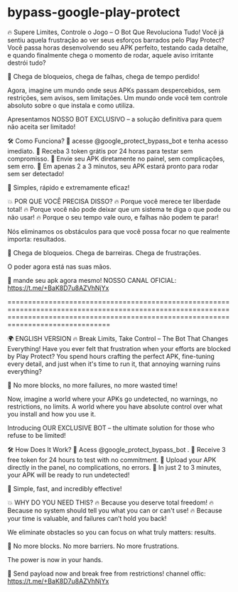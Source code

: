 # bypass-google-play-protect
🔥 Supere Limites, Controle o Jogo – O Bot Que Revoluciona Tudo!
Você já sentiu aquela frustração ao ver seus esforços barrados pelo Play Protect? Você passa horas desenvolvendo seu APK perfeito, testando cada detalhe, e quando finalmente chega o momento de rodar, aquele aviso irritante destrói tudo?

🚫 Chega de bloqueios, chega de falhas, chega de tempo perdido!

Agora, imagine um mundo onde seus APKs passam despercebidos, sem restrições, sem avisos, sem limitações. Um mundo onde você tem controle absoluto sobre o que instala e como utiliza.

Apresentamos NOSSO BOT EXCLUSIVO – a solução definitiva para quem não aceita ser limitado!

🛠 Como Funciona?
🔹 acesse @google_protect_bypass_bot e tenha acesso imediato.
🔹 Receba 3 token grátis por 24 horas para testar sem compromisso.
🔹 Envie seu APK diretamente no painel, sem complicações, sem erro.
🔹 Em apenas 2 a 3 minutos, seu APK estará pronto para rodar sem ser detectado!

🎯 Simples, rápido e extremamente eficaz!

💥 POR QUE VOCÊ PRECISA DISSO?
🔥 Porque você merece ter liberdade total!
🔥 Porque você não pode deixar que um sistema te diga o que pode ou não usar!
🔥 Porque o seu tempo vale ouro, e falhas não podem te parar!

Nós eliminamos os obstáculos para que você possa focar no que realmente importa: resultados.

🚀 Chega de bloqueios. Chega de barreiras. Chega de frustrações.

O poder agora está nas suas mãos.

🔑 mande seu apk agora mesmo!
NOSSO CANAL OFICIAL: https://t.me/+BaK8D7u8AZVhNjYx



===========================================================================================================================================================================================


🌍 ENGLISH VERSION
🔥 Break Limits, Take Control – The Bot That Changes Everything!
Have you ever felt that frustration when your efforts are blocked by Play Protect? You spend hours crafting the perfect APK, fine-tuning every detail, and just when it's time to run it, that annoying warning ruins everything?

🚫 No more blocks, no more failures, no more wasted time!

Now, imagine a world where your APKs go undetected, no warnings, no restrictions, no limits. A world where you have absolute control over what you install and how you use it.

Introducing OUR EXCLUSIVE BOT – the ultimate solution for those who refuse to be limited!

🛠 How Does It Work?
🔹 Acess @google_protect_bypass_bot .
🔹 Receive 3 free token for 24 hours to test with no commitment.
🔹 Upload your APK directly in the panel, no complications, no errors.
🔹 In just 2 to 3 minutes, your APK will be ready to run undetected!

🎯 Simple, fast, and incredibly effective!

💥 WHY DO YOU NEED THIS?
🔥 Because you deserve total freedom!
🔥 Because no system should tell you what you can or can't use!
🔥 Because your time is valuable, and failures can’t hold you back!

We eliminate obstacles so you can focus on what truly matters: results.

🚀 No more blocks. No more barriers. No more frustrations.

The power is now in your hands.

🔑 Send payload now and break free from restrictions!
channel offic: https://t.me/+BaK8D7u8AZVhNjYx
